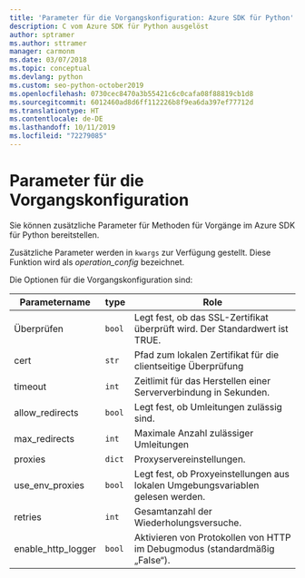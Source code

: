 ```yaml
---
title: 'Parameter für die Vorgangskonfiguration: Azure SDK für Python'
description: C vom Azure SDK für Python ausgelöst
author: sptramer
ms.author: sttramer
manager: carmonm
ms.date: 03/07/2018
ms.topic: conceptual
ms.devlang: python
ms.custom: seo-python-october2019
ms.openlocfilehash: 0730cec8470a3b55421c6c0cafa08f88819cb1d8
ms.sourcegitcommit: 6012460ad8d6ff112226b8f9ea6da397ef77712d
ms.translationtype: HT
ms.contentlocale: de-DE
ms.lasthandoff: 10/11/2019
ms.locfileid: "72279085"
---
```

# <a name="parameters-for-operation-configuration"></a>Parameter für die Vorgangskonfiguration

Sie können zusätzliche Parameter für Methoden für Vorgänge im Azure SDK für Python bereitstellen.

Zusätzliche Parameter werden in `kwargs` zur Verfügung gestellt. Diese Funktion wird als *operation_config* bezeichnet.

Die Optionen für die Vorgangskonfiguration sind:

|Parametername|type|Role|
|----------------------|------|---------------|
| Überprüfen |`bool`|Legt fest, ob das SSL-Zertifikat überprüft wird. Der Standardwert ist TRUE.|
|  cert |`str`| Pfad zum lokalen Zertifikat für die clientseitige Überprüfung|
|  timeout |`int`| Zeitlimit für das Herstellen einer Serververbindung in Sekunden.|
|  allow_redirects |`bool` | Legt fest, ob Umleitungen zulässig sind.|
|  max_redirects  |`int`| Maximale Anzahl zulässiger Umleitungen|
|  proxies  |`dict` |Proxyservereinstellungen.|
|  use_env_proxies |`bool` |Legt fest, ob Proxyeinstellungen aus lokalen Umgebungsvariablen gelesen werden.|
|  retries  |`int` | Gesamtanzahl der Wiederholungsversuche.|
|  enable_http_logger | `bool`| Aktivieren von Protokollen von HTTP im Debugmodus (standardmäßig „False“).|
